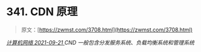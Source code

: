 <!--yml
category: 未分类
date: 0001-01-01 00:00:00
--->

# 341\. CDN 原理

> 原文：[https://zwmst.com/3708.html](https://zwmst.com/3708.html)

   [ *计算机网络* ](https://zwmst.com/%e8%ae%a1%e7%ae%97%e6%9c%ba%e7%bd%91%e7%bb%9c)*[ <time datetime="2021-09-22T07:10:05+08:00"> 2021-09-21 </time> ](https://zwmst.com/3708.html)  CND 一般包含分发服务系统、负载均衡系统和管理系统*